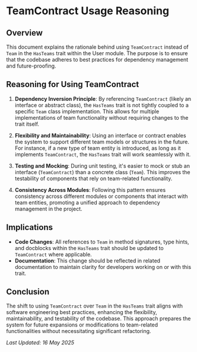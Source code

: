 # TeamContract Usage Reasoning

## Overview
This document explains the rationale behind using `TeamContract` instead of `Team` in the `HasTeams` trait within the User module. The purpose is to ensure that the codebase adheres to best practices for dependency management and future-proofing.

## Reasoning for Using TeamContract

1. **Dependency Inversion Principle**: By referencing `TeamContract` (likely an interface or abstract class), the `HasTeams` trait is not tightly coupled to a specific `Team` class implementation. This allows for multiple implementations of team functionality without requiring changes to the trait itself.

2. **Flexibility and Maintainability**: Using an interface or contract enables the system to support different team models or structures in the future. For instance, if a new type of team entity is introduced, as long as it implements `TeamContract`, the `HasTeams` trait will work seamlessly with it.

3. **Testing and Mocking**: During unit testing, it's easier to mock or stub an interface (`TeamContract`) than a concrete class (`Team`). This improves the testability of components that rely on team-related functionality.

4. **Consistency Across Modules**: Following this pattern ensures consistency across different modules or components that interact with team entities, promoting a unified approach to dependency management in the project.

## Implications
- **Code Changes**: All references to `Team` in method signatures, type hints, and docblocks within the `HasTeams` trait should be updated to `TeamContract` where applicable.
- **Documentation**: This change should be reflected in related documentation to maintain clarity for developers working on or with this trait.

## Conclusion
The shift to using `TeamContract` over `Team` in the `HasTeams` trait aligns with software engineering best practices, enhancing the flexibility, maintainability, and testability of the codebase. This approach prepares the system for future expansions or modifications to team-related functionalities without necessitating significant refactoring.

*Last Updated: 16 May 2025*

